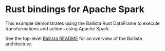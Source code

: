 # Rust bindings for Apache Spark

This example demonstrates using the Ballista Rust DataFrame to execute transformations and actions using Apache Spark.

See the top-level [Ballista README](../../../README.md) for an overview of the Ballista architecture.
